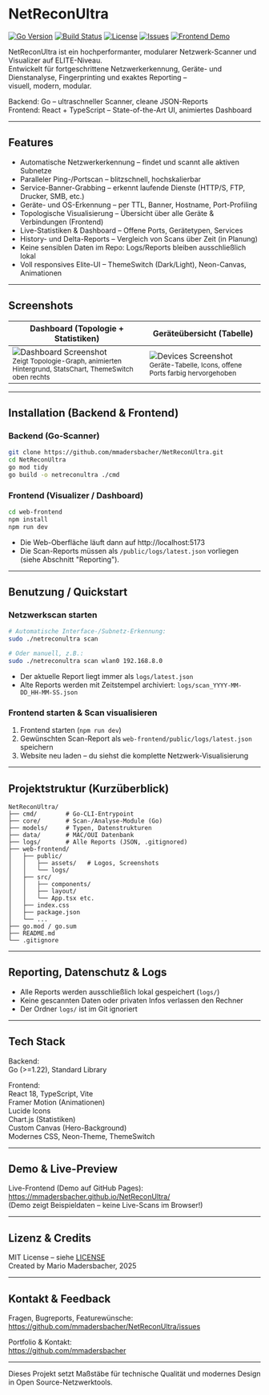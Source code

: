 
# NetReconUltra

[![Go Version](https://img.shields.io/badge/go-%3E=1.22-blue?logo=go)](https://golang.org)
[![Build Status](https://img.shields.io/badge/build-passing-brightgreen)]()
[![License](https://img.shields.io/github/license/mmadersbacher/NetReconUltra)](LICENSE)
[![Issues](https://img.shields.io/github/issues/mmadersbacher/NetReconUltra?color=blue)](https://github.com/mmadersbacher/NetReconUltra/issues)
[![Frontend Demo](https://img.shields.io/badge/frontend-live-blue?logo=react)](https://mmadersbacher.github.io/NetReconUltra/)

NetReconUltra ist ein hochperformanter, modularer Netzwerk-Scanner und Visualizer auf ELITE-Niveau.  
Entwickelt für fortgeschrittene Netzwerkerkennung, Geräte- und Dienstanalyse, Fingerprinting und exaktes Reporting –  
visuell, modern, modular.

Backend: Go – ultraschneller Scanner, cleane JSON-Reports  
Frontend: React + TypeScript – State-of-the-Art UI, animiertes Dashboard

---

## Features

- Automatische Netzwerkerkennung – findet und scannt alle aktiven Subnetze
- Paralleler Ping-/Portscan – blitzschnell, hochskalierbar
- Service-Banner-Grabbing – erkennt laufende Dienste (HTTP/S, FTP, Drucker, SMB, etc.)
- Geräte- und OS-Erkennung – per TTL, Banner, Hostname, Port-Profiling
- Topologische Visualisierung – Übersicht über alle Geräte & Verbindungen (Frontend)
- Live-Statistiken & Dashboard – Offene Ports, Gerätetypen, Services
- History- und Delta-Reports – Vergleich von Scans über Zeit (in Planung)
- Keine sensiblen Daten im Repo: Logs/Reports bleiben ausschließlich lokal
- Voll responsives Elite-UI – ThemeSwitch (Dark/Light), Neon-Canvas, Animationen

---

## Screenshots

| Dashboard (Topologie + Statistiken) | Geräteübersicht (Tabelle) |
|-------------------------------------|--------------------------|
| ![Dashboard Screenshot](/web-frontend/public/assets/screenshot-dashboard.png)<br><sub>Zeigt Topologie-Graph, animierten Hintergrund, StatsChart, ThemeSwitch oben rechts</sub> | ![Devices Screenshot](./web-frontend/public/assets/screenshot-devices.png)<br><sub>Geräte-Tabelle, Icons, offene Ports farbig hervorgehoben</sub> |


---

## Installation (Backend & Frontend)

### Backend (Go-Scanner)

```bash
git clone https://github.com/mmadersbacher/NetReconUltra.git
cd NetReconUltra
go mod tidy
go build -o netreconultra ./cmd
```

### Frontend (Visualizer / Dashboard)

```bash
cd web-frontend
npm install
npm run dev
```

- Die Web-Oberfläche läuft dann auf http://localhost:5173  
- Die Scan-Reports müssen als `/public/logs/latest.json` vorliegen (siehe Abschnitt "Reporting").

---

## Benutzung / Quickstart

### Netzwerkscan starten

```bash
# Automatische Interface-/Subnetz-Erkennung:
sudo ./netreconultra scan

# Oder manuell, z.B.:
sudo ./netreconultra scan wlan0 192.168.8.0
```

- Der aktuelle Report liegt immer als `logs/latest.json`
- Alte Reports werden mit Zeitstempel archiviert: `logs/scan_YYYY-MM-DD_HH-MM-SS.json`

### Frontend starten & Scan visualisieren

1. Frontend starten (`npm run dev`)
2. Gewünschten Scan-Report als `web-frontend/public/logs/latest.json` speichern
3. Website neu laden – du siehst die komplette Netzwerk-Visualisierung

---

## Projektstruktur (Kurzüberblick)

```text
NetReconUltra/
├── cmd/        # Go-CLI-Entrypoint
├── core/       # Scan-/Analyse-Module (Go)
├── models/     # Typen, Datenstrukturen
├── data/       # MAC/OUI Datenbank
├── logs/       # Alle Reports (JSON, .gitignored)
├── web-frontend/
│   ├── public/
│   │   ├── assets/   # Logos, Screenshots
│   │   └── logs/
│   ├── src/
│   │   ├── components/
│   │   ├── layout/
│   │   └── App.tsx etc.
│   ├── index.css
│   ├── package.json
│   └── ...
├── go.mod / go.sum
├── README.md
└── .gitignore
```

---

## Reporting, Datenschutz & Logs

- Alle Reports werden ausschließlich lokal gespeichert (`logs/`)
- Keine gescannten Daten oder privaten Infos verlassen den Rechner
- Der Ordner `logs/` ist im Git ignoriert

---

## Tech Stack

Backend:  
Go (>=1.22), Standard Library

Frontend:  
React 18, TypeScript, Vite  
Framer Motion (Animationen)  
Lucide Icons  
Chart.js (Statistiken)  
Custom Canvas (Hero-Background)  
Modernes CSS, Neon-Theme, ThemeSwitch

---

## Demo & Live-Preview

Live-Frontend (Demo auf GitHub Pages):  
https://mmadersbacher.github.io/NetReconUltra/  
(Demo zeigt Beispieldaten – keine Live-Scans im Browser!)

---

## Lizenz & Credits

MIT License – siehe [LICENSE](LICENSE)  
Created by Mario Madersbacher, 2025

---

## Kontakt & Feedback

Fragen, Bugreports, Featurewünsche:  
https://github.com/mmadersbacher/NetReconUltra/issues

Portfolio & Kontakt:  
https://github.com/mmadersbacher

---

Dieses Projekt setzt Maßstäbe für technische Qualität und modernes Design in Open Source-Netzwerktools.
